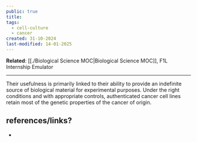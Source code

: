 ```yaml
---
public: true
title: 
tags:
  - cell-culture
  - cancer
created: 31-10-2024
last-modified: 14-01-2025
---
```

**Related**: [[./Biological Science MOC|Biological Science MOC]], F1L Internship Emulator

---
Their usefulness is primarily linked to their ability to provide an indefinite source of biological material for experimental purposes. Under the right conditions and with appropriate controls, authenticated cancer cell lines retain most of the genetic properties of the cancer of origin.

## references/links?
* 
